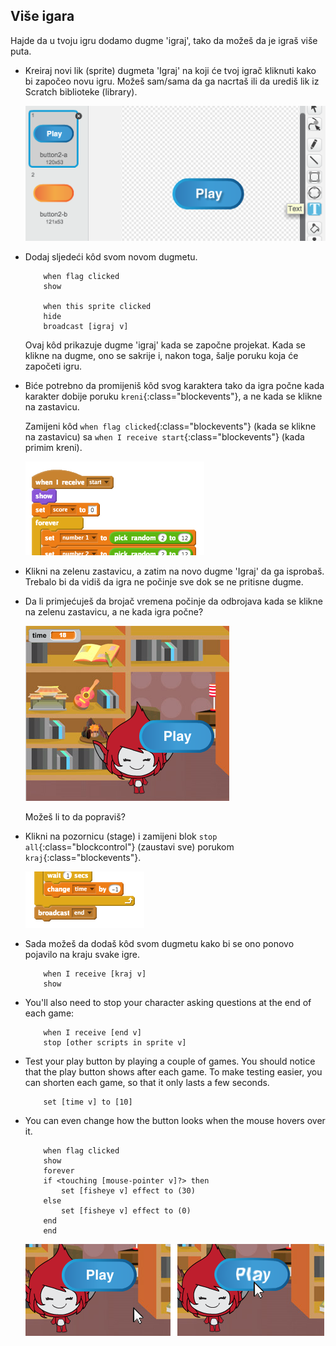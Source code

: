 ## Više igara

Hajde da u tvoju igru dodamo dugme 'igraj', tako da možeš da je igraš više puta.

+ Kreiraj novi lik (sprite) dugmeta 'Igraj' na koji će tvoj igrač kliknuti kako bi započeo novu igru. Možeš sam/sama da ga nacrtaš ili da urediš lik iz Scratch biblioteke (library).
    
    ![screenshot](images/brain-play.png)

+ Dodaj sljedeći kôd svom novom dugmetu.
    
    ```blocks
        when flag clicked
        show
    
        when this sprite clicked
        hide
        broadcast [igraj v]
    ```
    
    Ovaj kôd prikazuje dugme 'igraj' kada se započne projekat. Kada se klikne na dugme, ono se sakrije i, nakon toga, šalje poruku koja će započeti igru.

+ Biće potrebno da promijeniš kôd svog karaktera tako da igra počne kada karakter dobije poruku `kreni`{:class="blockevents"}, a ne kada se klikne na zastavicu.
    
    Zamijeni kôd `when flag clicked`{:class="blockevents"} (kada se klikne na zastavicu) sa `when I receive start`{:class="blockevents"} (kada primim kreni).
    
    ![screenshot](images/brain-start.png)

+ Klikni na zelenu zastavicu, a zatim na novo dugme 'Igraj' da ga isprobaš. Trebalo bi da vidiš da igra ne počinje sve dok se ne pritisne dugme.

+ Da li primjećuješ da brojač vremena počinje da odbrojava kada se klikne na zelenu zastavicu, a ne kada igra počne?
    
    ![screenshot](images/brain-timer-bug.png)
    
    Možeš li to da popraviš?

+ Klikni na pozornicu (stage) i zamijeni blok `stop all`{:class="blockcontrol"} (zaustavi sve) porukom `kraj`{:class="blockevents"}.
    
    ![screenshot](images/brain-end.png)

+ Sada možeš da dodaš kôd svom dugmetu kako bi se ono ponovo pojavilo na kraju svake igre.
    
    ```blocks
        when I receive [kraj v]
        show
    ```

+ You'll also need to stop your character asking questions at the end of each game:
    
    ```blocks
        when I receive [end v]
        stop [other scripts in sprite v]
    ```

+ Test your play button by playing a couple of games. You should notice that the play button shows after each game. To make testing easier, you can shorten each game, so that it only lasts a few seconds.
    
    ```blocks
        set [time v] to [10]
    ```

+ You can even change how the button looks when the mouse hovers over it.
    
    ```blocks
        when flag clicked
        show
        forever
        if <touching [mouse-pointer v]?> then
            set [fisheye v] effect to (30)
        else
            set [fisheye v] effect to (0)
        end
        end
    ```
    
    ![screenshot](images/brain-fisheye.png)
